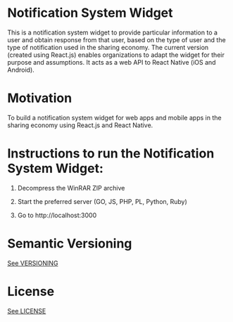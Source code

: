 # Notification System Widget 
This is a notification system widget to provide particular information to a user and obtain response from that user, based on the type of user and the type of notification used in the sharing economy. The current version (created using React.js) enables organizations to adapt the widget for their purpose and assumptions. It acts as a web API to React Native (iOS and Android).   

# Motivation
To build a notification system widget for web apps and mobile apps in the sharing economy using React.js and React Native.

# Instructions to run the Notification System Widget:
1) Decompress the WinRAR ZIP archive

2) Start the preferred server (GO, JS, PHP, PL, Python, Ruby)

3) Go to http://localhost:3000

# Semantic Versioning 
[See VERSIONING](http://semver.org/)

# License
[See LICENSE](https://github.com/Forte-Consultancy-Services/Notification-System-Widget-v1.0/blob/master/LICENSE.md) 
